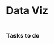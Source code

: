 # Data Viz
<!--
- Our next lecture  will be online on Saturday, 26 Oct, at 4:00 pm.
+ Google Meet link for the 1st part of the lecture: https://meet.google.com/onj-pkzn-tme
+ Google Meet link for the 2nd part of the lecture: https://meet.google.com/pay-eveb-ebt
+ - Our next lecture will be Next Thursday, 28 Nov, at Modereg 5
- There is no lecture tomorrow (5 Dec.)
+ - Our next lecture will be Next Thursday, 12 Dec, at Modereg 5
- There is no lecture tomorrow (19 Dec. at Modereg 5)
+ Google Meet link for the 1st part of the lecture: https://meet.google.com/pdh-gvnk-hid
+ We have finished the course. I wish you all the best in your exams.
-->

```diff

```
### Tasks to do

<!--
Please do the following (<ins>deadline **24 Dec**</ins>) 
 - Module 11 Lab: Analyzing and Visualizing Streaming Data with Kinesis Data Firehose, OpenSearch Service, and OpenSearch Dashboards
 - Module 11 Knowledge Check
-->   


<!--
```diff
+  Wish you all good luck with your exams.
-  There is no data visualization lecture tomorrow, 03 October 2024. 
```
-->
<!-- We finished the lectures.-->

<!--
### Zoom Link
https://us05web.zoom.us/j/83518532308?pwd=NXNJVXRTZmQ0dnhuU3A5ODNtanBRUT09
```diff
+ Our next lecture will be on Tuesday at 7:00 pm.
```
-->

<!--
```diff
+ The lecturer of Sunday 05th November
- will be postponed to another date
```
-->

<!--
```diff
+ You can enter the lecture after we start,
- ONLY from the BACK Door of the lecturer's room.
```
-->

<!--
### Sunday 26 Nov. Note

```diff
-  Due to the other years' exams, our lecture will be postponed 
```
-->


<!--
### For graduation projects
Please check https://github.com/FCAI-B/gp.
-->
<!--
### Zoom Link

```diff
- ...
```
https://us05web.zoom.us/j/84567940896?pwd=MFFrbjl2MkdoQnMwMHdtWjJjbCs5dz09
-->

<!--
## Lectures
- **Lecture 1** 
  - File "DV-01.pdf" https://raw.githubusercontent.com/fcai-b/dv/main/DV-01.pdf
-->
